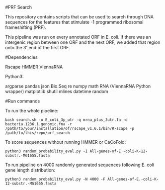 #PRF Search

This repository contains scripts that can be used to search through DNA sequences for the features that stimulate -1 programmed ribosomal frameshifting (PRF). 

This pipeline was run on every annotated ORF in E. coli. If there was an intergenic region between one ORF and the next ORF, we added that region onto the 3' end of the first ORF. 

#Dependencies

Rscape
HMMER
ViennaRNA

Python3:

argparse
pandas
json
Bio.Seq
re
numpy
math
RNA (ViennaRNA Python wrapper)
matplotlib
shutil
mlines
datetime
random

#Run commands

To run the whole pipeline:

`bash search.sh -o E_coli_3p_utr -q mrna_plus_3utr.fa -d bacteria.1236.1.genomic.fna -r /path/to/your/installation/of/rscape_v1.6.1/bin/R-scape -p /path/to/this/repo/prf_search`

To score sequences without running HMMER or CaCoFold:

`python3 random_probability_eval.py -I All-genes-of-E.-coli-K-12-substr.-MG1655.fasta`

To run pipeline on 4000 randomly generated sequences following E. coli gene length distribution:

`python3 random_probability_eval.py -N 4000 -F All-genes-of-E.-coli-K-12-substr.-MG1655.fasta`


